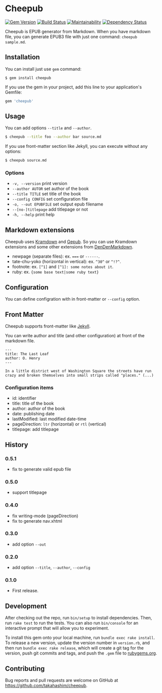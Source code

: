 # Cheepub

[![Gem Version](https://badge.fury.io/rb/cheepub.svg)](https://badge.fury.io/rb/cheepub) [![Build Status](https://travis-ci.org/takahashim/cheepub.svg?branch=master)](https://travis-ci.org/takahashim/cheepub) [![Maintainability](https://api.codeclimate.com/v1/badges/15d5db3048b9067703a6/maintainability)](https://codeclimate.com/github/takahashim/cheepub/maintainability) [![Dependency Status](https://gemnasium.com/badges/github.com/takahashim/cheepub.svg)](https://gemnasium.com/github.com/takahashim/cheepub)


Cheepub is EPUB generator from Markdown.  When you have markdown file, you can generate EPUB3 file with just one command: `cheepub sample.md`.

## Installation

You can install just use `gem` command:

    $ gem install cheepub

If you use the gem in your project, add this line to your application's Gemfile:

```ruby
gem 'cheepub'
```

## Usage

You can add options `--title` and `--author`.

```sh
$ cheepub --title foo --author bar source.md
```

If you use front-matter section like Jekyll, you can execute without any options:

```sh
$ cheepub source.md
```

### Options

* `-v, --version`                 print version
* `--author AUTOR`                set author of the book
* `--title TITLE`                 set title of the book
* `--config CONFIG`               set configuration file
* `-o, --out EPUBFILE`            set output epub filename
* `--[no-]titlepage`              add titlepage or not
* `-h, --help`                    print help


## Markdown extensions

Cheepub uses [Kramdown](https://github.com/gettalong/kramdown) and [Gepub](https://github.com/skoji/gepub).
So you can use Kramdown extensions and some other extensions from [DenDenMarkdown](https://github.com/denshoch/DenDenMarkdown).

* newpage (separate files): ex. `===` or `------`.
* tate-chu-yoko (horizontal in vertical): ex. `^30^` or `^!?^`.
* footnote: ex. `[^1]` and `[^1]: some notes about it`.
* ruby: ex. `{some base text|some ruby text}`


## Configuration

You can define configration with in front-matter or `--config` option.

## Front Matter

Cheepub supports front-matter like [Jekyll](https://jekyllrb.com/docs/frontmatter/).

You can write author and title (and other configuration) at front of the markdown file.


```
---
title: The Last Leaf
author: O. Henry
---

In a little district west of Washington Square the streets have run crazy and broken themselves into small strips called "places." (...)
```


### Configuration items

* id: identifier
* title: title of the book
* author: author of the book
* date: publishing date
* lastModified: last modified date-time
* pageDirection: `ltr` (horizontal) or `rtl` (vertical)
* titlepage: add titlepage

## History

### 0.5.1

- fix to generate valid epub file

### 0.5.0

- support titlepage

### 0.4.0

- fix writing-mode (pageDirection)
- fix to generate nav.xhtml

### 0.3.0

- add option `--out`

### 0.2.0

- add option `--title`, `--author`, `--config`

### 0.1.0

- First release.


## Development

After checking out the repo, run `bin/setup` to install dependencies. Then, run `rake test` to run the tests. You can also run `bin/console` for an interactive prompt that will allow you to experiment.

To install this gem onto your local machine, run `bundle exec rake install`. To release a new version, update the version number in `version.rb`, and then run `bundle exec rake release`, which will create a git tag for the version, push git commits and tags, and push the `.gem` file to [rubygems.org](https://rubygems.org).

## Contributing

Bug reports and pull requests are welcome on GitHub at https://github.com/takahashim/cheepub.
